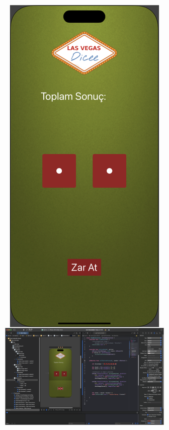 <div align="center">
  <img src="https://github.com/Mahmutakin99/ZarAt/blob/main/AutoLayout-iOS13/Documentation/Screenshot%202025-01-28%20at%2017.56.33.png" alt="Ekran Görüntüsü" />
  <br/>
  <img src="https://github.com/Mahmutakin99/ZarAt/blob/main/AutoLayout-iOS13/Documentation/Screenshot%202025-01-28%20at%2017.55.19.png" alt="Ekran Görüntüsü" />
</div>


